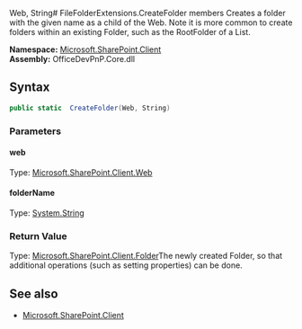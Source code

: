 Web, String# FileFolderExtensions.CreateFolder members
Creates a folder with the given name as a child of the Web. 
            Note it is more common to create folders within an existing Folder, such as the RootFolder of a List.  

**Namespace:** [Microsoft.SharePoint.Client](Microsoft.SharePoint.Client.md)  
**Assembly:** OfficeDevPnP.Core.dll  
## Syntax
```C#
public static  CreateFolder(Web, String)
```
### Parameters
#### web
Type: [Microsoft.SharePoint.Client.Web](Microsoft.SharePoint.Client.Web.md) 
#### 
#### folderName
Type: [System.String](System.String.md) 
#### 
### Return Value
Type: [Microsoft.SharePoint.Client.Folder](Microsoft.SharePoint.Client.Folder.md)The newly created Folder, so that additional operations (such as setting properties) can be done.
## See also
- [Microsoft.SharePoint.Client](Microsoft.SharePoint.Client.md)
